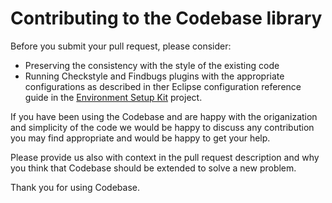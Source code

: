 Contributing to the Codebase library
====================================

Before you submit your pull request, please consider:
 
* Preserving the consistency with the style of the existing code
* Running Checkstyle and Findbugs plugins with the appropriate configurations 
as described in ther Eclipse configuration reference guide in the [Environment Setup Kit](https://github.com/it4energy/environment-setup-kit) project.

If you have been using the Codebase and are happy with the origanization and simplicity of the code we would be 
happy to discuss any contribution you may find appropriate and would be happy to get your help.

Please provide us also with context in the pull request description and why you think that Codebase should be extended to solve a new problem.

Thank you for using Codebase.
